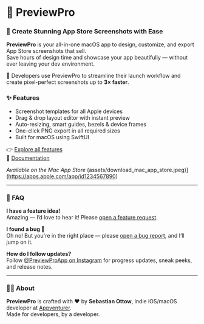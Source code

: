 # 📱 PreviewPro

### 🎨 Create Stunning App Store Screenshots with Ease  
**PreviewPro** is your all-in-one macOS app to design, customize, and export App Store screenshots that sell.  
Save hours of design time and showcase your app beautifully — without ever leaving your dev environment.

🚀 Developers use PreviewPro to streamline their launch workflow and create pixel-perfect screenshots up to **3× faster**.

### ✨ Features
- Screenshot templates for all Apple devices  
- Drag & drop layout editor with instant preview  
- Auto-resizing, smart guides, bezels & device frames  
- One-click PNG export in all required sizes  
- Built for macOS using SwiftUI

👉 [Explore all features](#)  
📄 [Documentation](#)  

*Available on the Mac App Store*
(assets/download_mac_app_store.jpeg)](https://apps.apple.com/app/id1234567890)

---

### 💬 FAQ

**I have a feature idea!**  
Amazing — I’d love to hear it! Please [open a feature request](https://github.com/Appventurer/PreviewPro-Feedback/blob/main/.github/ISSUE_TEMPLATE/feature_request.md).

**I found a bug 🐛**  
Oh no! But you're in the right place — please [open a bug report](https://github.com/Appventurer/PreviewPro-Feedback/blob/main/.github/ISSUE_TEMPLATE/bug_report.md), and I’ll jump on it.

**How do I follow updates?**  
Follow [@PreviewProApp on Instagram](https://www.instagram.com/appventurer_app) for progress updates, sneak peeks, and release notes.

---

### 👨‍💻 About  
**PreviewPro** is crafted with ❤️ by **Sebastian Ottow**, indie iOS/macOS developer at [Appventurer](https://www.appventurer.de).  
Made for developers, by a developer.
